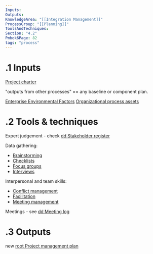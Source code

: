 ```yaml
---
Inputs:
Outputs:
KnowledgeArea: "[[Integration Management]]"
ProcessGroup: "[[Planning]]"
ToolsAndTechniques:
Section: "4.2"
Pmbok6Page: 82
tags: "process"
---
```

# .1 Inputs
[Project charter](Project%20charter.md)

"outputs from other processes" == any baseline or component plan.

[Enterprise Environmental Factors](Enterprise%20Environmental%20Factors.md)
[Organizational process assets](Organizational%20process%20assets.md)

# .2 Tools & techniques
Expert judgement - check [dd Stakeholder register](dd%20Stakeholder%20register.md)

Data gathering:
* [Brainstorming](Brainstorming.md)
* [Checklists](Checklists.md)
* [Focus groups](Focus%20groups.md)
* [Interviews](Interviews.md)

Interpersonal and team skills:
* [Conflict management](Conflict%20management.md)
* [Facilitation](Facilitation.md)
* [Meeting management](Meeting%20management.md)

Meetings - see [dd Meeting log](dd%20Meeting%20log.md)


# .3 Outputs
new [root Project management plan](root%20Project%20management%20plan.md)
